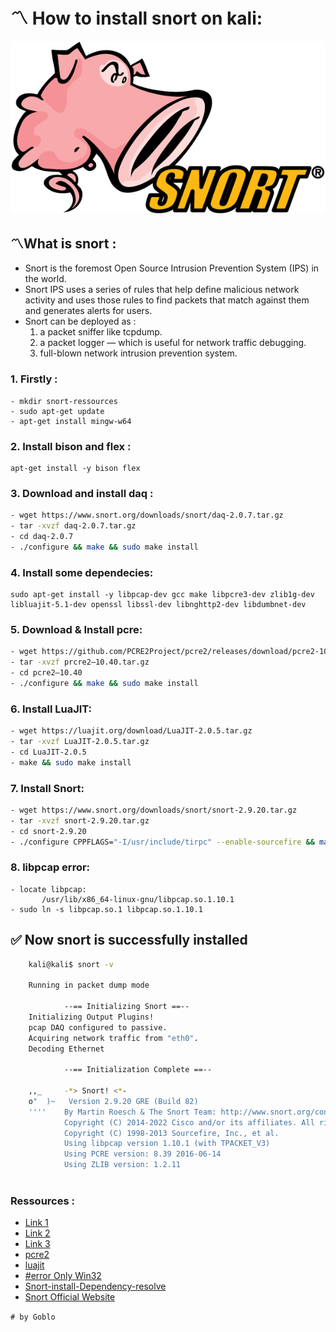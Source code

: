# **〽 How to install snort on kali:**
![](./snort.png)
## **〽What is snort :**

- Snort is the foremost Open Source Intrusion Prevention System (IPS) in the world.
- Snort IPS uses a series of rules that help define malicious network activity and uses those rules to find packets that match against them and generates alerts for users.
- Snort can be deployed as :
  1. a packet sniffer like tcpdump.
  2. a packet logger — which is useful for network traffic debugging.
  3. full-blown network intrusion prevention system.

### 1. **Firstly :**
    - mkdir snort-ressources
    - sudo apt-get update
    - apt-get install mingw-w64
### 2. **Install bison and flex :**
    apt-get install -y bison flex

### 3. **Download and install daq :**
```bash
- wget https://www.snort.org/downloads/snort/daq-2.0.7.tar.gz
- tar -xvzf daq-2.0.7.tar.gz
- cd daq-2.0.7
- ./configure && make && sudo make install
```  
### 4. **Install some dependecies:**
    sudo apt-get install -y libpcap-dev gcc make libpcre3-dev zlib1g-dev libluajit-5.1-dev openssl libssl-dev libnghttp2-dev libdumbnet-dev

### 5. **Download & Install pcre:**
```bash
- wget https://github.com/PCRE2Project/pcre2/releases/download/pcre2-10.40/pcre2-10.40.tar.gz
- tar -xvzf prcre2–10.40.tar.gz
- cd pcre2–10.40
- ./configure && make && sudo make install
```
### 6. **Install LuaJIT:**
```bash
- wget https://luajit.org/download/LuaJIT-2.0.5.tar.gz
- tar -xvzf LuaJIT-2.0.5.tar.gz
- cd LuaJIT-2.0.5
- make && sudo make install
```
### 7. **Install Snort:**   
```bash
- wget https://www.snort.org/downloads/snort/snort-2.9.20.tar.gz
- tar -xvzf snort-2.9.20.tar.gz
- cd snort-2.9.20
- ./configure CPPFLAGS="-I/usr/include/tirpc" --enable-sourcefire && make && sudo make install
 ```
### 8. **libpcap error:**
    - locate libpcap:
	       /usr/lib/x86_64-linux-gnu/libpcap.so.1.10.1 
    - sudo ln -s libpcap.so.1 libpcap.so.1.10.1 
    
## **✅ Now snort is successfully installed**

```bash 
    kali@kali$ snort -v

    Running in packet dump mode

            --== Initializing Snort ==--
    Initializing Output Plugins!
    pcap DAQ configured to passive.
    Acquiring network traffic from "eth0".
    Decoding Ethernet

            --== Initialization Complete ==--

    ,,_     -*> Snort! <*-
    o"  )~   Version 2.9.20 GRE (Build 82) 
    ''''    By Martin Roesch & The Snort Team: http://www.snort.org/contact#team
            Copyright (C) 2014-2022 Cisco and/or its affiliates. All rights reserved.
            Copyright (C) 1998-2013 Sourcefire, Inc., et al.
            Using libpcap version 1.10.1 (with TPACKET_V3)
            Using PCRE version: 8.39 2016-06-14
            Using ZLIB version: 1.2.11
    
```
### **Ressources :**
- [Link 1](https://koayyongcett.medium.com/snort-installation-in-kali-linux-from-the-source-9a005558a2ea)
- [Link 2](https://www.systranbox.com/how-to-install-snort-on-kali-linux/) 
- [Link 3](https://docs.napatech.com/r/Running-Open-Source-Libraries-and-Applications-with-Napatech-SmartNICs/Snort-Installation-and-Configuration)
- [pcre2](https://github.com/PCRE2Project/pcre2/releases)
- [luajit](https://luajit.org/download.html)
- [#error Only Win32](https://unix.stackexchange.com/questions/329122/is-this-error-only-win32-target-is-supported-coming-from-wrong-cc1plus)
- [Snort-install-Dependency-resolve](https://topic.alibabacloud.com/a/snort-install-dependency-resolve_8_8_31275138.html)
- [Snort Official Website](https://www.snort.org/)

`# by Goblo`
